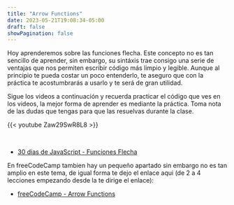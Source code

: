 ```yaml
---
title: "Arrow Functions"
date: 2023-05-21T19:08:34-05:00
draft: false
showPagination: false
---
```


Hoy aprenderemos sobre las funciones flecha. Este concepto no es tan sencillo de aprender, sin embargo, su sintáxis trae consigo una serie de ventajas que nos permiten escribir código más limpio y legible. Aunque al principio te pueda costar un poco entenderlo, te aseguro que con la práctica te acostumbrarás a usarlo y te será de gran utilidad.

Sigue los videos a continuación y recuerda practicar el código que ves en los videos, la mejor forma de aprender es mediante la práctica. Toma nota de las dudas que tengas para que las resuelvas durante la clase.

{{< youtube Zaw29SwR8L8 >}}

<br>
<!-- 
{{< youtube XYfJH1d1mqM >}} -->


- [30 dias de JavaScript - Funciones Flecha](https://github.com/Asabeneh/30-Days-Of-JavaScript/blob/master/Spanish/dia_07_Funciones/dia_07_funciones.md#funci%C3%B3n-flecha)

En freeCodeCamp tambien hay un pequeño apartado sin embargo no es tan amplio en este tema, de igual forma te dejo el enlace aqui (de 2 a 4 lecciones empezando desde la te dirige el enlace):

- [freeCodeCamp - Arrow Functions](https://www.freecodecamp.org/espanol/learn/javascript-algorithms-and-data-structures/es6/use-arrow-functions-to-write-concise-anonymous-functions)